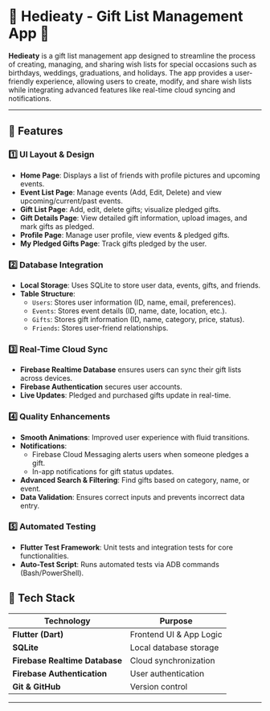 # 🎁 Hedieaty - Gift List Management App 🎁

**Hedieaty** is a gift list management app designed to streamline the process of creating, managing, and sharing wish lists for special occasions such as birthdays, weddings, graduations, and holidays. The app provides a user-friendly experience, allowing users to create, modify, and share wish lists while integrating advanced features like real-time cloud syncing and notifications.

---

## 📱 Features

### **1️⃣ UI Layout & Design**
- **Home Page**: Displays a list of friends with profile pictures and upcoming events.
- **Event List Page**: Manage events (Add, Edit, Delete) and view upcoming/current/past events.
- **Gift List Page**: Add, edit, delete gifts; visualize pledged gifts.
- **Gift Details Page**: View detailed gift information, upload images, and mark gifts as pledged.
- **Profile Page**: Manage user profile, view events & pledged gifts.
- **My Pledged Gifts Page**: Track gifts pledged by the user.

### **2️⃣ Database Integration**
- **Local Storage**: Uses SQLite to store user data, events, gifts, and friends.
- **Table Structure**:
  - `Users`: Stores user information (ID, name, email, preferences).
  - `Events`: Stores event details (ID, name, date, location, etc.).
  - `Gifts`: Stores gift information (ID, name, category, price, status).
  - `Friends`: Stores user-friend relationships.

### **3️⃣ Real-Time Cloud Sync**
- **Firebase Realtime Database** ensures users can sync their gift lists across devices.
- **Firebase Authentication** secures user accounts.
- **Live Updates**: Pledged and purchased gifts update in real-time.

### **4️⃣ Quality Enhancements**
- **Smooth Animations**: Improved user experience with fluid transitions.
- **Notifications**:
  - Firebase Cloud Messaging alerts users when someone pledges a gift.
  - In-app notifications for gift status updates.
- **Advanced Search & Filtering**: Find gifts based on category, name, or event.
- **Data Validation**: Ensures correct inputs and prevents incorrect data entry.

### **5️⃣ Automated Testing**
- **Flutter Test Framework**: Unit tests and integration tests for core functionalities.
- **Auto-Test Script**: Runs automated tests via ADB commands (Bash/PowerShell).


## 🚀 Tech Stack
| Technology  | Purpose |
|-------------|---------|
| **Flutter (Dart)** | Frontend UI & App Logic |
| **SQLite** | Local database storage |
| **Firebase Realtime Database** | Cloud synchronization |
| **Firebase Authentication** | User authentication |
| **Git & GitHub** | Version control |

---
